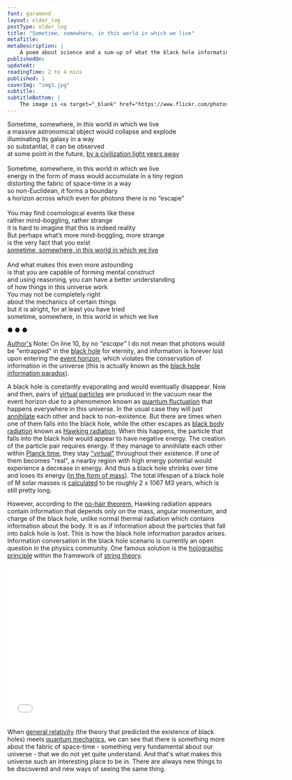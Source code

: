 ```yaml
---
font: garamond
layout: older_log
postType: older_log
title: "Sometime, somewhere, in this world in which we live"
metaTitle:
metaDescription: |
    A poem about science and a sum-up of what the black hole information paradox is about.
publishedOn:
updateAt:
readingTime: 2 to 4 mins
published: 1
coverImg: "img3.jpg"
subtitle:
subtitleBottom: |
    The image is <a target="_blank" href="https://www.flickr.com/photos/nasamarshall/14135176372">an optical image for <i>Inside the Flame Nebula</i></a> (2014).
---
```

Sometime, somewhere, in this world in which we live<br>
a massive astronomical object would collapse and explode <br>
illuminating its galaxy in a way<br>
so substantial, it can be observed <br>
at some point in the future, <a target="_blank" href="http://en.wikipedia.org/wiki/SN_1006">by a civilization light years away</a><br>
<br>
Sometime, somewhere, in this world in which we live<br>
energy in the form of mass would accumulate in a tiny region <br>
distorting the fabric of space-time in a way<br>
so non-Euclidean, it forms a boundary <br>
a horizon across which even for photons there is no “escape”<br>
<br>
You may find cosmological events like these <br>
rather mind-boggling, rather strange<br>
it is hard to imagine that this is indeed reality<br>
But perhaps what’s more mind-boggling, more strange<br>
is the very fact that you exist<br>
<a class="default_anchor" href="http://0ar.ch/sometime-somewhere-in-this-world-in-which-we-live">sometime, somewhere, in this world in which we live</a> <br>
<br>
And what makes this even more astounding<br>
is that you are capable of forming mental construct<br>
and using reasoning, you can have a better understanding<br>
of how things in this universe work<br>
You may not be completely right<br>
about the mechanics of certain things<br>
but it is alright, for at least you have tried<br>
sometime, somewhere, in this world in which we live<br>

<p class="text-center"> ● ● ● </p>

<a class="default_anchor" href="http://0ar.ch/">Author's</a> Note: On line 10, by <i>no “escape”</i> I do not mean that photons would be "entrapped" in the <a href="http://en.wikipedia.org/wiki/Black_hole">black hole</a> for eternity, and information is forever lost upon entering the <a href="http://en.wikipedia.org/wiki/Event_horizon">event horizon</a>, which violates the conservation of information in the universe (this is actually known as the <a href="http://en.wikipedia.org/wiki/Black_hole_information_paradox">black hole information paradox</a>).

A black hole is constantly evaporating and would eventually disappear. Now and then, pairs of <a target="_blank" href="http://en.wikipedia.org/wiki/Virtual_particle">virtual particles</a> are produced in the vacuum near the event horizon due to a phenomenon known as <a href="http://en.wikipedia.org/wiki/Quantum_fluctuation">quantum fluctuation</a> that happens everywhere in this universe. In the usual case they will just <a href="http://en.wikipedia.org/wiki/Annihilation">annihilate</a> each other and back to non-existence. But there are times when one of them falls into the black hole, while the other escapes as <a href="http://en.wikipedia.org/wiki/Black-body_radiation">black body radiation</a> known as <a href="http://en.wikipedia.org/wiki/Hawking_radiation">Hawking radiation</a>. When this happens, the particle that falls into the black hole would appear to have negative energy. The creation of the particle pair requires energy. If they manage to annihilate each other within <a href="http://en.wikipedia.org/wiki/Planck_time">Planck time</a>, they stay <a href="http://en.wikipedia.org/wiki/Virtual_state_(physics)">"virtual"</a> throughout their existence. If one of them becomes "real", a nearby region with high energy potential would experience a decrease in energy. And thus a black hole shrinks over time and loses its energy (<a href="http://en.wikipedia.org/wiki/Mass%E2%80%93energy_equivalence">in the form of mass</a>). The total lifespan of a black hole of M solar masses is <a href="http://xaonon.dyndns.org/hawking/">calculated</a> to be roughly 2 x 10<span class="sup">67</span> M<span class="sup">3</span> years, which is still pretty long.

However, according to the <a href="http://en.wikipedia.org/wiki/No-hair_theorem">no-hair theorem</a>, Hawking radiation appears contain information that depends only on the mass, angular momentum, and charge of the black hole, unlike normal thermal radiation which contains information about the body. It is as if information about the particles that fall into balck hole is lost. This is how the black hole information paradox arises. Information conversation in the black hole scenario is currently an open question in the physics community. One famous solution is the <a href="http://en.wikipedia.org/wiki/Holographic_principle">holographic principle</a> within the framework of <a href="http://en.wikipedia.org/wiki/String_theory">string theory</a>.

<iframe width="640" height="360" src="//www.youtube.com/embed/2DIl3Hfh9tY" frameborder="0" allowfullscreen></iframe>


When <a href="http://en.wikipedia.org/wiki/General_relativity">general relativity</a> (the theory that predicted the existence of black holes) meets <a href="http://en.wikipedia.org/wiki/Quantum_mechanics">quantum mechanics</a>, we can see that there is something more about the fabric of space-time - something very fundamental about our universe - that we do not yet quite understand. And that's what makes this universe such an interesting place to be in. There are always new things to be discovered and new ways of seeing the same thing.

